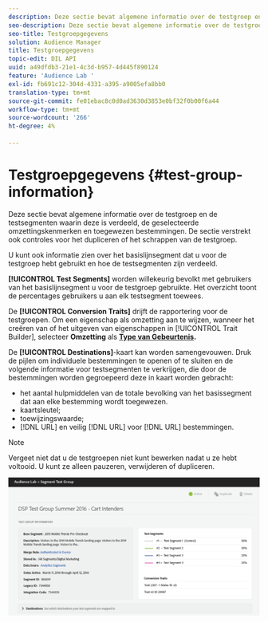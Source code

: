 ```yaml
---
description: Deze sectie bevat algemene informatie over de testgroep en de testsegmenten waarin deze is verdeeld, de geselecteerde omzettingskenmerken en toegewezen bestemmingen. De sectie verstrekt ook controles voor het dupliceren of het schrappen van de testgroep.
seo-description: Deze sectie bevat algemene informatie over de testgroep en de testsegmenten waarin deze is verdeeld, de geselecteerde omzettingskenmerken en toegewezen bestemmingen. De sectie verstrekt ook controles voor het dupliceren of het schrappen van de testgroep.
seo-title: Testgroepgegevens
solution: Audience Manager
title: Testgroepgegevens
topic-edit: DIL API
uuid: a49dfdb3-21e1-4c3d-b957-4d445f890124
feature: 'Audience Lab '
exl-id: fb691c12-304d-4331-a395-a9005efa8bb0
translation-type: tm+mt
source-git-commit: fe01ebac8c0d0ad3630d3853e0bf32f0b00f6a44
workflow-type: tm+mt
source-wordcount: '266'
ht-degree: 4%

---
```


# Testgroepgegevens {#test-group-information}

Deze sectie bevat algemene informatie over de testgroep en de testsegmenten waarin deze is verdeeld, de geselecteerde omzettingskenmerken en toegewezen bestemmingen. De sectie verstrekt ook controles voor het dupliceren of het schrappen van de testgroep.

U kunt ook informatie zien over het basislijnsegment dat u voor de testgroep hebt gebruikt en hoe de testsegmenten zijn verdeeld.

**[!UICONTROL Test Segments]** worden willekeurig bevolkt met gebruikers van het basislijnsegment u voor de testgroep gebruikte. Het overzicht toont de percentages gebruikers u aan elk testsegment toewees.

De **[!UICONTROL Conversion Traits]** drijft de rapportering voor de testgroepen. Om een eigenschap als omzetting aan te wijzen, wanneer het creëren van of het uitgeven van eigenschappen in [!UICONTROL Trait Builder], selecteer **Omzetting** als **[Type van Gebeurtenis](../../features/traits/create-onboarded-rule-based-traits.md).**

De **[!UICONTROL Destinations]**-kaart kan worden samengevouwen. Druk de pijlen om individuele bestemmingen te openen of te sluiten en de volgende informatie voor testsegmenten te verkrijgen, die door de bestemmingen worden gegroepeerd deze in kaart worden gebracht:

* het aantal hulpmiddelen van de totale bevolking van het basissegment dat aan elke bestemming wordt toegewezen.
* kaartsleutel;
* toewijzingswaarde;
* [!DNL URL] en veilig  [!DNL URL] voor  [!DNL URL] bestemmingen.

>[!NOTE]
>
>Vergeet niet dat u de testgroepen niet kunt bewerken nadat u ze hebt voltooid. U kunt ze alleen pauzeren, verwijderen of dupliceren.

![](assets/test-groups-information.PNG)
